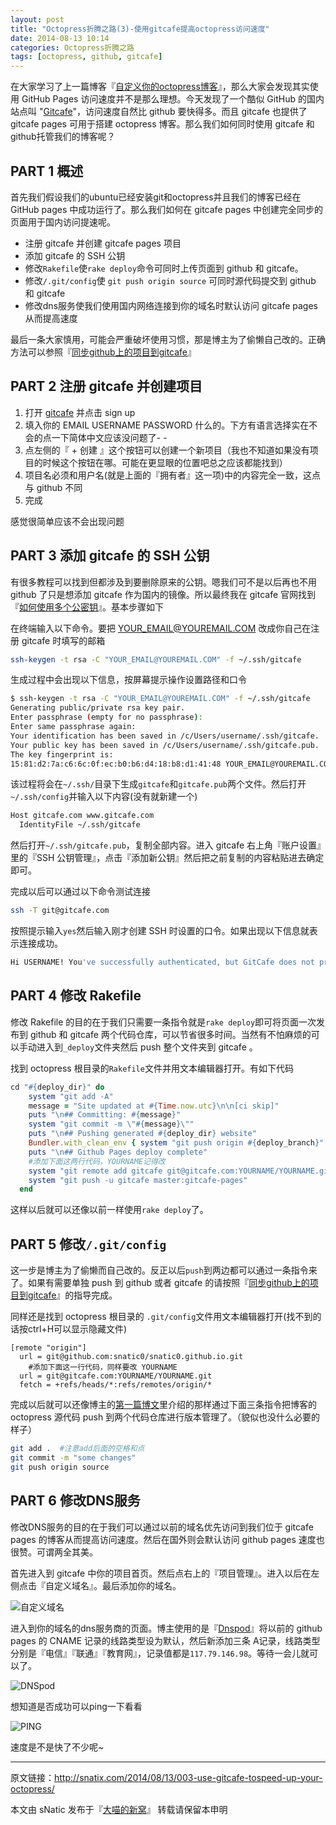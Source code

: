 ```yaml
---
layout: post
title: "Octopress折腾之路(3)-使用gitcafe提高octopress访问速度"
date: 2014-08-13 10:14
categories: Octopress折腾之路
tags: [octopress, github, gitcafe]
---
```


在大家学习了上一篇博客『[自定义你的octopress博客](http://snatic.tk/blog/2014/08/12/customize-your-octopress-blog/)』，那么大家会发现其实使用 GitHub Pages 访问速度并不是那么理想。今天发现了一个酷似 GitHub 的国内站点叫 "[Gitcafe](http://gitcafe.com)"，访问速度自然比 github 要快得多。而且 gitcafe 也提供了 gitcafe pages 可用于搭建 octopress 博客。那么我们如何同时使用 gitcafe 和 github托管我们的博客呢？

<!--more-->

## PART 1 概述

首先我们假设我们的ubuntu已经安装git和octopress并且我们的博客已经在 GitHub pages 中成功运行了。那么我们如何在 gitcafe pages 中创建完全同步的页面用于国内访问提速呢。

- 注册 gitcafe 并创建 gitcafe pages 项目
- 添加 gitcafe 的 SSH 公钥
- 修改`Rakefile`使`rake deploy`命令可同时上传页面到 github 和 gitcafe。
- 修改`/.git/config`使 `git push origin source` 可同时源代码提交到 github 和 gitcafe
- 修改dns服务使我们使用国内网络连接到你的域名时默认访问 gitcafe pages 从而提高速度

最后一条大家慎用，可能会严重破坏使用习惯，那是博主为了偷懒自己改的。正确方法可以参照『[同步github上的项目到gitcafe](http:/blog.csdn.net/forever_wind/article/details/37506263/)』

## PART 2 注册 gitcafe 并创建项目

1. 打开 [gitcafe](http://gitcafe.com) 并点击 sign up
2. 填入你的 EMAIL USERNAME PASSWORD 什么的。下方有语言选择实在不会的点一下简体中文应该没问题了- -
3. 点左侧的『 + 创建 』这个按钮可以创建一个新项目（我也不知道如果没有项目的时候这个按钮在哪。可能在更显眼的位置吧总之应该都能找到）
4. 项目名必须和用户名(就是上面的『拥有者』这一项)中的内容完全一致，这点与 github 不同
5. 完成

感觉很简单应该不会出现问题

## PART 3 添加 gitcafe 的 SSH 公钥

有很多教程可以找到但都涉及到要删除原来的公钥。嗯我们可不是以后再也不用 github 了只是想添加 gitcafe 作为国内的镜像。所以最终我在 gitcafe 官网找到『[如何使用多个公密钥](https://gitcafe.com/GitCafe/Help/wiki/如何同时使用多个公秘钥)』。基本步骤如下

在终端输入以下命令。要把 YOUR_EMAIL@YOUREMAIL.COM 改成你自己在注册 gitcafe 时填写的邮箱

``` bash
ssh-keygen -t rsa -C "YOUR_EMAIL@YOUREMAIL.COM" -f ~/.ssh/gitcafe
```

生成过程中会出现以下信息，按屏幕提示操作设置路径和口令

``` bash
$ ssh-keygen -t rsa -C "YOUR_EMAIL@YOUREMAIL.COM" -f ~/.ssh/gitcafe
Generating public/private rsa key pair.
Enter passphrase (empty for no passphrase):
Enter same passphrase again:
Your identification has been saved in /c/Users/username/.ssh/gitcafe.
Your public key has been saved in /c/Users/username/.ssh/gitcafe.pub.
The key fingerprint is:
15:81:d2:7a:c6:6c:0f:ec:b0:b6:d4:18:b8:d1:41:48 YOUR_EMAIL@YOUREMAIL.COM
```

该过程将会在`~/.ssh/`目录下生成`gitcafe`和`gitcafe.pub`两个文件。然后打开`~/.ssh/config`并输入以下内容(没有就新建一个)

``` bash
Host gitcafe.com www.gitcafe.com
  IdentityFile ~/.ssh/gitcafe
```

然后打开`~/.ssh/gitcafe.pub`，复制全部内容。进入 gitcafe 右上角『账户设置』里的『SSH 公钥管理』，点击『添加新公钥』然后把之前复制的内容粘贴进去确定即可。

完成以后可以通过以下命令测试连接

``` bash
ssh -T git@gitcafe.com
```

按照提示输入`yes`然后输入刚才创建 SSH 时设置的口令。如果出现以下信息就表示连接成功。

``` bash
Hi USERNAME! You've successfully authenticated, but GitCafe does not provide shell access.
```

## PART 4 修改 Rakefile

修改 Rakefile 的目的在于我们只需要一条指令就是`rake deploy`即可将页面一次发布到 github 和 gitcafe 两个代码仓库，可以节省很多时间。当然有不怕麻烦的可以手动进入到`_deploy`文件夹然后 push 整个文件夹到 gitcafe 。

找到 octopress 根目录的`Rakefile`文件并用文本编辑器打开。有如下代码

``` ruby
cd "#{deploy_dir}" do
    system "git add -A"
    message = "Site updated at #{Time.now.utc}\n\n[ci skip]"
    puts "\n## Committing: #{message}"
    system "git commit -m \"#{message}\""
    puts "\n## Pushing generated #{deploy_dir} website"
    Bundler.with_clean_env { system "git push origin #{deploy_branch}" }
    puts "\n## Github Pages deploy complete"
    #添加下面这两行代码，YOURNAME记得改
    system "git remote add gitcafe git@gitcafe.com:YOURNAME/YOURNAME.git >> /dev/null 2>&1"
    system "git push -u gitcafe master:gitcafe-pages"
  end
```

这样以后就可以还像以前一样使用`rake deploy`了。

## PART 5 修改`/.git/config`

这一步是博主为了偷懒而自己改的。反正以后`push`到两边都可以通过一条指令来了。如果有需要单独 push 到 github 或者 gitcafe 的请按照『[同步github上的项目到gitcafe](http:/blog.csdn.net/forever_wind/article/details/37506263/)』的指导完成。

同样还是找到 octopress 根目录的 `.git/config`文件用文本编辑器打开(找不到的话按ctrl+H可以显示隐藏文件)

``` text
[remote "origin"]
  url = git@github.com:snatic0/snatic0.github.io.git
	#添加下面这一行代码，同样要改 YOURNAME
  url = git@gitcafe.com:YOURNAME/YOURNAME.git
  fetch = +refs/heads/*:refs/remotes/origin/*
```

完成以后就可以还像博主的[第一篇博文](http://snatic.tk/blog/2014/08/09/how-to-create-octopress-blog/)里介绍的那样通过下面三条指令把博客的 octopress 源代码 push 到两个代码仓库进行版本管理了。（貌似也没什么必要的样子）

``` bash
git add .  #注意add后面的空格和点
git commit -m "some changes"
git push origin source
```

## PART 6 修改DNS服务

修改DNS服务的目的在于我们可以通过以前的域名优先访问到我们位于 gitcafe pages 的博客从而提高访问速度。然后在国外则会默认访问 github pages 速度也很赞。可谓两全其美。

首先进入到 gitcafe 中你的项目首页。然后点右上的『项目管理』。进入以后在左侧点击『自定义域名』。最后添加你的域名。

![自定义域名](http://ojgpkbakj.bkt.clouddn.com/2014081303.png)

进入到你的域名的dns服务商的页面。博主使用的是『[Dnspod](http://www.dnspod.cn/)』将以前的 github pages 的 CNAME 记录的线路类型设为默认，然后新添加三条 A记录，线路类型分别是『电信』『联通』『教育网』，记录值都是`117.79.146.98`。等待一会儿就可以了。

![DNSpod](http://ojgpkbakj.bkt.clouddn.com/2014081301.png)

想知道是否成功可以ping一下看看

![PING](http://ojgpkbakj.bkt.clouddn.com/2014081302.png)

速度是不是快了不少呢~

---

原文链接：http://snatix.com/2014/08/13/003-use-gitcafe-tospeed-up-your-octopress/

本文由 sNatic 发布于『[大喵的新窝](http://snatix.com)』 转载请保留本申明